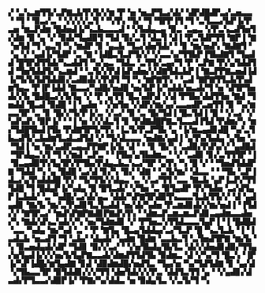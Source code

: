 ▞▝▃▚▃▆▜▜▞▃▛▇▃▙▜▚▜▞▞▆▝▛▝▅▝▅▃▛▜▃▞▟▞▝▟▛▟█▟▛▃▞▃▅▃▃▝▝▜▝▝▉▃▞▃▝▝▞▞▞▞▃▜▝▝▚▜▚▝▜▞▝▜▝▜▛▛▐▜▝▜▝▃▜▃▃▞▙▛▐▞▛▃▅▝▆▃▛▟▆▝█▟▅▟▐▞▚▃▙▃▃▃▟▝▝▞▙▟▄▃▄▝▉▃▝▃▄▃▝▞▛▃▚▃▟▜▅▜▞▟▆▝▉▝▄▝▞▝▉▟▞▜▄▟▉▜▝▜▟▝▉▞▃▜▝▟▃▜▝▟▐▝▛▃▜▟▛▜▜▝▇▛▐▝▇▝▅▜▟▝▜▝▄▃▜▝▚▝▆▟▛▝▊▝▄▃▙▝▜▃▞▟▅▜▟▞▝▝▊▝▆▞▅▟▚▝▇▟▇▜▝▝▄▝▞▝▄▟▐▞▜▟▛▝▃▝▇▝▐▟█▃▜▃▛▜▞▞▝▞▃▃▚▞▜▜▙▛▐▜▙▟▇▜▝▜▄▟▟▝█▜▛▟▜▜▟▞▚▃▟▟▜▝▚▞▄▃▝▜▟▃▝▃▜▜▞▃▄▞▜▝▛▝▃▛▇▝▛▞▄▜▟▟▜▟▝▜▅▜▟▟▜▞▚▃▆▟▝▝▃▜▞▞▛▟▐▟▚▟▅▞▞▟▇▜▟▃▙▛▐▝▇▃▛▛▇▃▅▟▐▟▐▞▜▞▙▜▟▜▟▟▊▞▃▟▉▟▞▞▛▟▜▝▜▝▚▝▆▛▇▜▚▝▝▃▟▝▇▛▇▜▜▃▙▜▚▟▆▜▄▃▝▛▐▛▐▟▟▝▇▃▃▞▚▟█▞▅▟█▝▅▞▙▛▐▞▚▟▟▞▅▃▟▞▜▝▅▝▟▜▛▜▅▟▞▞▙▝█▟█▃▞▞▙▜▄▝▞▝▛▝▄▜▜▝█▃▚▟▛▟▝▞▟▝▛▜▙▞▟▟▜▜▅▝▇▟▝▜▅▟▟▝█▃▟▝▉▟█▝▐▝▄▟▅▝▝▞▅▜▅▝▞▟▛▞▆▞▄▞▃▃▄▟▛▃▅▜▜▝▉▝▚▞▆▃▃▜▛▝▃▝▊▝█▞▞▜▞▛▐▞▃▝▞▃▞▝▉▝▃▝█▞▜▟▐▝█▃▜▟▐▝█▝▝▞▃▞▝▞▚▟▚▟▚▝▉▛▐▞▝▝▐▝▅▝▞▞▟▃▜▝▊▝▛▟▇▟█▛▇▃▜▃▃▟▐▜▟▝▛▟▆▞▚▝▆▞▜▟█▜▙▟▐▜▙▝▛▟▇▜▛▜▞▜▚▝▐▃▜▞▛▃▛▜▙▝▄▝▐▞▆▃▄▟▊▟█▝▚▞▃▜▙▃▟▜▞▃▙▟▆▜▃▟▃▟▜▟▝▞▝▜▞▟▃▃▃▝▅▟▇▞▄▟▐▝▄▜▚▞▙▟▄▝▄▜▅▝▃▝▜▟▐▝▅▝▆▞▃▟▛▃▄▃▛▛▇▛▐▞▙▝▟▝▝▝▊▝█▞▚▝▃▟▉▞▛▟▚▞▞▝▄▟█▟▝▜▛▟▄▃▚▜▝▜▝▞▆▟▝▃▛▃▝▝▐▜▙▞▄▜▙▟▆▃▝▝▞▝▃▟▉▝▊▞▃▜▜▜▛▝▐▝▉▃▄▟▉▜▚▜▄▜▛▞▛▜▙▞▛▟▄▃▙▃▚▃▞▜▛▝▄▜▚▝▚▝█▝▞▝▝▜▅▟▜▟▟▛▇▝▜▟▟▝▚▝▄▝█▟█▝▃▞▟▝▊▞▚▝▉▞▝▟▇▝▝▃▜▞▆▞▝▟▃▃▝▝▝▜▙▝▃▛▐▟▃▞▄▜▚▟▟▟█▝▛▞▝▜▞▜▜▞▞▟▄▃▝▃▝▞▃▞▜▜▝▃▃▝▇▃▙▝▄▛▐▃▛▞▜▜▜▟█▝▜▝█▟▄▛▐▞▚▟▄▝█▝█▜▃▟▞▝▞▜▅▝▃▝▉▜▄▟▛▝▛▞▜▟▅▝▃▞▟▜▄▛▐▃▙▟▞▝▃▝▚▟█▞▃▞▟▞▄▃▝▟▟▞▚▛▇▜▛▟▉▜▚▃▃▃▜▃▙▜▜▞▞▝▟▝▄▟▄▟▊▝▇▞▙▝▆▞▃▜▚▟▊▜▃▜▃▟▟▝▅▞▟▞▚▟▅▝▛▃▆▟▊▟▞▞▆▞▅▟▐▝▐▜▟▞▞▝▇▜▛▃▞▝▆▟▚▛▇▛▇▟▊▛▇▟▚▜▚▝▝▟▆▃▛▃▆▃▆▃▛▟▊▃▄▟▆▃▃▟▅▞▚▝▇▟▞▟▚▃▚▟▞▞▚▝▅▞▜▟▆▟▊▝▞▝▛▜▅▃▚▜▜▟▃▃▃▜▄▛▐▝▐▝█▟█▟▝▃▃▝▚▟▄▝▆▞▚▟▝▃▝▝▛▝▇▜▄▝█▃▄▜▟▟▄▞▃▞▜▃▛▝█▝▚▃▜▃▙▝▐▝▐▃▟▃▙▝▅▃▟▜▝▜▝▃▙▞▝▟▄▟▞▝▄▟▆▝█▟▆▝▃▃▙▃▜▝▃▜▅▟▜▛▇▝▆▞▙▝▚▝▉▃▅▟▄▟▞▟▛▝▜▟▊▝▉▞▞▃▞▝▝▞▅▜▙▟▄▜▙▜▃▝▟▞▞▟▅▟▊▟▉▞▜▜▄▞▅▜▄▟▐▞▞▞▅▞▙▜▄▛▇▃▃▟▞▟▆▟▜▜▟▜▙▝▉▟▆▃▝▟▝▞▚▞▜▝█▃▚▝▐▛▐▞▚▛▐▟█▞▆▜▄▟▇▝▊▟▝▟▉▟▆▟█▞▅▟▜▃▝▜▄▞▅▝▚▞▜▟▜▟▇▝▊▝▄▞▟▝▞▜▙▃▃▜▛▝▉▜▟▟▊▞▞▞▜▜▝▟▅▜▟▞▞▞▛▃▝▟▟▜▃▜▜▝▄▝▝▞▄▟▊▞▟▃▟▞▛▜▃▃▞▟▉▛▐▞▝▛▇▞▚▞▟▟▃▝▅▝▉▟▄▜▃▝▞▃▜▞▜▝▚
